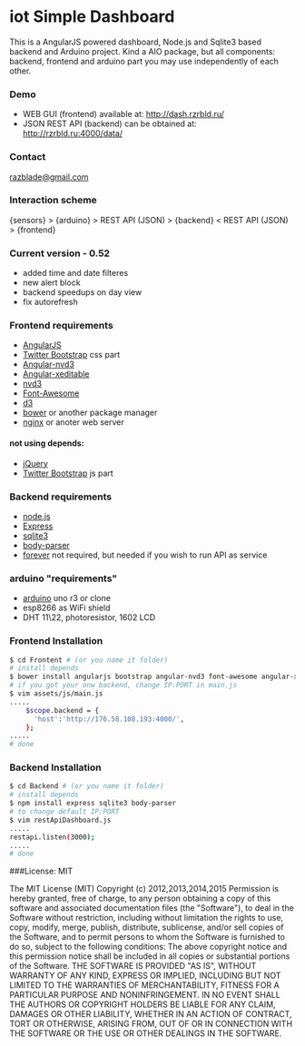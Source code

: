 # iot Simple Dashboard
This is a AngularJS powered dashboard, Node.js and Sqlite3 based backend and Arduino project. Kind a AIO package, but all components: backend, frontend and arduino part you may use independently of each other.


### Demo
* WEB GUI (frontend) available at: http://dash.rzrbld.ru/
* JSON REST API (backend) can be obtained at: http://rzrbld.ru:4000/data/


### Contact
[razblade@gmail.com]


### Interaction scheme
{sensors} > {arduino} > REST API (JSON) > {backend} < REST API (JSON) > {frontend}

### Current version - 0.52
* added time and date filteres
* new alert block
* backend speedups on day view
* fix autorefresh

### Frontend requirements
* [AngularJS]
* [Twitter Bootstrap] css part
* [Angular-nvd3]
* [Angular-xeditable]
* [nvd3]
* [Font-Awesome]
* [d3]
* [bower] or another package manager
* [nginx] or anoter web server

#### not using depends:
* [jQuery]
* [Twitter Bootstrap] js part

### Backend requirements
* [node.js]
* [Express]
* [sqlite3]
* [body-parser]
* [forever] not required, but needed if you wish to run API as service

### arduino "requirements"
* [arduino] uno r3 or clone
* esp8266 as WiFi shield
* DHT 11\22, photoresistor, 1602 LCD

### Frontend Installation

```sh
$ cd Frontent # (or you name it folder)
# install depends
$ bower install angularjs bootstrap angular-nvd3 font-awesome angular-xeditable
# if you got your onw backend, change IP:PORT in main.js
$ vim assets/js/main.js
.....
    $scope.backend = {
      'host':'http://176.58.108.193:4000/',
    };
.....
# done
```

### Backend Installation

```sh
$ cd Backend # (or you name it folder)
# install depends
$ npm install express sqlite3 body-parser
# to change default IP:PORT
$ vim restApiDashboard.js
.....
restapi.listen(3000);
.....
# done
```

###License: MIT

The MIT License (MIT)
Copyright (c) 2012,2013,2014,2015
Permission is hereby granted, free of charge, to any person obtaining a copy of this software and associated documentation files (the "Software"), to deal in the Software without restriction, including without limitation the rights to use, copy, modify, merge, publish, distribute, sublicense, and/or sell copies of the Software, and to permit persons to whom the Software is furnished to do so, subject to the following conditions:
The above copyright notice and this permission notice shall be included in all copies or substantial portions of the Software.
THE SOFTWARE IS PROVIDED "AS IS", WITHOUT WARRANTY OF ANY KIND, EXPRESS OR IMPLIED, INCLUDING BUT NOT LIMITED TO THE WARRANTIES OF MERCHANTABILITY, FITNESS FOR A PARTICULAR PURPOSE AND NONINFRINGEMENT. IN NO EVENT SHALL THE AUTHORS OR COPYRIGHT HOLDERS BE LIABLE FOR ANY CLAIM, DAMAGES OR OTHER LIABILITY, WHETHER IN AN ACTION OF CONTRACT, TORT OR OTHERWISE, ARISING FROM, OUT OF OR IN CONNECTION WITH THE SOFTWARE OR THE USE OR OTHER DEALINGS IN THE SOFTWARE.



[node.js]:http://nodejs.org
[Twitter Bootstrap]:http://twitter.github.com/bootstrap/
[express]:http://expressjs.com
[AngularJS]:http://angularjs.org
[Angular-nvd3]:http://krispo.github.io/angular-nvd3/
[Angular-xeditable]:http://vitalets.github.io/angular-xeditable/
[nvd3]:http://nvd3.org/
[Font-Awesome]:http://fortawesome.github.io/Font-Awesome/
[d3]:https://github.com/mbostock/d3
[jQuery]:https://jquery.com
[body-parser]:https://github.com/expressjs/body-parser
[arduino]:https://www.arduino.cc/
[forever]:https://github.com/foreverjs/forever
[bower]:http://bower.io/
[nginx]:http://nginx.org/
[sqlite3]:http://github.com/mapbox/node-sqlite3
[razblade@gmail.com]:mailto:razblade@gmail.com
